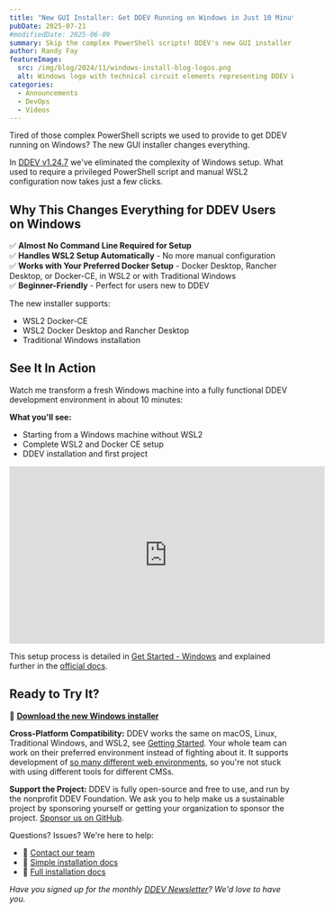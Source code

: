```yaml
---
title: "New GUI Installer: Get DDEV Running on Windows in Just 10 Minutes (Video)"
pubDate: 2025-07-21
#modifiedDate: 2025-06-09
summary: Skip the complex PowerShell scripts! DDEV's new GUI installer gets you developing on Windows with WSL2 in just 10 minutes. Watch the step-by-step video.
author: Randy Fay
featureImage:
  src: /img/blog/2024/11/windows-install-blog-logos.png
  alt: Windows logo with technical circuit elements representing DDEV Windows installation
categories:
  - Announcements
  - DevOps
  - Videos
---
```


Tired of those complex PowerShell scripts we used to provide to get DDEV running on Windows? The new GUI installer changes everything.

In [DDEV v1.24.7](https://github.com/ddev/ddev/releases/tag/v1.24.7) we've eliminated the complexity of Windows setup. What used to require a privileged PowerShell script and manual WSL2 configuration now takes just a few clicks.

## Why This Changes Everything for DDEV Users on Windows

✅ **Almost No Command Line Required for Setup**<br/>
✅ **Handles WSL2 Setup Automatically** - No more manual configuration<br/>
✅ **Works with Your Preferred Docker Setup** - Docker Desktop, Rancher Desktop, or Docker-CE, in WSL2 or with Traditional Windows<br/>
✅ **Beginner-Friendly** - Perfect for users new to DDEV

The new installer supports:

- WSL2 Docker-CE
- WSL2 Docker Desktop and Rancher Desktop
- Traditional Windows installation

## See It In Action

Watch me transform a fresh Windows machine into a fully functional DDEV development environment in about 10 minutes:

**What you'll see:**

- Starting from a Windows machine without WSL2
- Complete WSL2 and Docker CE setup
- DDEV installation and first project

<div class="video-container">
<iframe width="560" height="315" src="https://www.youtube.com/embed/nKxZ5YNucd4?si=4QWTycKfMTu-nXEz" title="YouTube video player" frameborder="0" allow="accelerometer; autoplay; clipboard-write; encrypted-media; gyroscope; picture-in-picture; web-share" referrerpolicy="strict-origin-when-cross-origin" allowfullscreen></iframe>
</div>

This setup process is detailed in [Get Started - Windows](/get-started) and explained further in the [official docs](https://docs.ddev.com/en/stable/users/install/ddev-installation/#ddev-installation-windows).

## Ready to Try It?

🚀 **[Download the new Windows installer](https://github.com/ddev/ddev/releases)**

**Cross-Platform Compatibility:** DDEV works the same on macOS, Linux, Traditional Windows, and WSL2, see [Getting Started](/get-started). Your whole team can work on their preferred environment instead of fighting about it. It supports development of [so many different web environments](https://docs.ddev.com/en/stable/users/quickstart/), so you're not stuck with using different tools for different CMSs.

**Support the Project:** DDEV is fully open-source and free to use, and run by the nonprofit DDEV Foundation. We ask you to help make us a sustainable project by sponsoring yourself or getting your organization to sponsor the project. [Sponsor us on GitHub](https://github.com/sponsors/ddev).

Questions? Issues? We're here to help:

- 💬 [Contact our team](/contact)
- 📖 [Simple installation docs](/get-started)
- 📖 [Full installation docs](https://docs.ddev.com/en/stable/users/install/ddev-installation/#ddev-installation-windows)

_Have you signed up for the monthly [DDEV Newsletter](/newsletter)? We'd love to have you._

